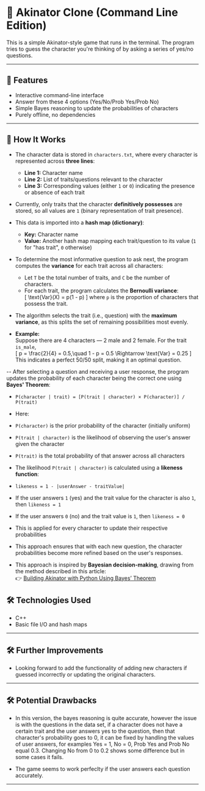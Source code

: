 # 🧠 Akinator Clone (Command Line Edition)

This is a simple Akinator-style game that runs in the terminal. The program tries to guess the character you're thinking of by asking a series of yes/no questions.

---

## 🚀 Features

- Interactive command-line interface
- Answer from these 4 options (Yes/No/Prob Yes/Prob No)
- Simple Bayes reasoning to update the probabilities of characters
- Purely offline, no dependencies

---

## 🚀 How It Works

- The character data is stored in `characters.txt`, where every character is represented across **three lines**:
  - **Line 1:** Character name  
  - **Line 2:** List of traits/questions relevant to the character  
  - **Line 3:** Corresponding values (either `1` or `0`) indicating the presence or absence of each trait  

- Currently, only traits that the character **definitively possesses** are stored, so all values are `1` (binary representation of trait presence).

- This data is imported into a **hash map (dictionary)**:
  - **Key:** Character name  
  - **Value:** Another hash map mapping each trait/question to its value (`1` for "has trait", `0` otherwise)

- To determine the most informative question to ask next, the program computes the **variance** for each trait across all characters:
  - Let `T` be the total number of traits, and `C` be the number of characters.
  - For each trait, the program calculates the **Bernoulli variance**:  
    \[
    \text{Var}(X) = p(1 - p)
    \]
    where `p` is the proportion of characters that possess the trait.

- The algorithm selects the trait (i.e., question) with the **maximum variance**, as this splits the set of remaining possibilities most evenly.

- **Example:**  
  Suppose there are 4 characters — 2 male and 2 female. For the trait `is_male`,  
  \[
  p = \frac{2}{4} = 0.5,\quad 1 - p = 0.5 \Rightarrow \text{Var} = 0.25
  \]  
  This indicates a perfect 50/50 split, making it an optimal question.

-- After selecting a question and receiving a user response, the program updates the probability of each character being the correct one using **Bayes' Theorem**:

- `P(character | trait) = [P(trait | character) × P(character)] / P(trait)`

- Here:
- `P(character)` is the prior probability of the character (initially uniform)
- `P(trait | character)` is the likelihood of observing the user's answer given the character
- `P(trait)` is the total probability of that answer across all characters

- The likelihood `P(trait | character)` is calculated using a **likeness function**:

- `likeness = 1 - |userAnswer - traitValue|`

- If the user answers `1` (yes) and the trait value for the character is also `1`, then `likeness = 1`
- If the user answers `0` (no) and the trait value is `1`, then `likeness = 0`
- This is applied for every character to update their respective probabilities

- This approach ensures that with each new question, the character probabilities become more refined based on the user's responses.

- This approach is inspired by **Bayesian decision-making**, drawing from the method described in this article:  
  👉 [Building Akinator with Python Using Bayes’ Theorem](https://medium.com/analytics-vidhya/building-akinator-with-python-using-bayes-theorem-216253c98daa)

## 🛠️ Technologies Used

- C++
- Basic file I/O and hash maps

---

## 🛠️ Further Improvements

- Looking forward to add the functionality of adding new characters if guessed incorrectly or updating the original characters.

---

## 🛠️ Potential Drawbacks

- In this version, the bayes reasoning is quite accurate, however the issue is with the questions in the data set, if a character does not have a certain trait and the user answers yes to the question, then that character's probability goes to 0, it can be fixed by handling the values of user answers, for examples Yes = 1, No = 0, Prob Yes and Prob No equal 0.3. Changing No from 0 to 0.2 shows some difference but in some cases it fails. 

- The game seems to work perfeclty if the user answers each question accurately.

---
